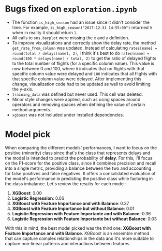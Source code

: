 # Bugs fixed on `exploration.ipynb`
- The function `is_high_season` had an issue since it didn't consider the time. For example, `is_high_season("2017-12-31 14:55:00")` returned `0` when in reality it should return `1`.
- All calls to `sns.barplot` were missing the `x` and `y` definition.
- To improve visualizations and correctly show the delay rate, the method `get_rate_from_column` was updated. Instead of calculating `rates[name] = round(total / delays[name], 2)`, I think it's best to do `rates[name] = round(100 * delays[name] / total, 2)` to get the ratio of delayed flights to the total number of flights (for a specific column value). This value is now between 0 and 100, where `0` indicates that no flights with that specific column value were delayed and `100` indicates that all flights with that specific column value were delayed. After implementing this change, visualization code had to be updated as well to avoid limiting the y-axis.
- `training_data` was defined but never used. This cell was deleted.
- Minor style changes were applied, such as using spaces around operators and removing spaces when defining the value of certain method arguments.
- `xgboost` was not included under installed dependencies.


# Model pick
When comparing the different models' performances, I want to focus on the positive (minority) class since that's the class that represents delays and the model is intended to predict the probability of **delay**. For this, I'll focus on the F1-score for the positive class, since it combines precision and recall into a single metric, providing a balance between the two and accounting for false positives and false negatives. It offers a consolidated evaluation of the model's performance in predicting the positive class while factoring in the class imbalance. Let's review the results for each model:
1. **XGBoost**: 0.00
2. **Logistic Regression**: 0.06
3. **XGBoost with Feature Importance and with Balance**: 0.37
4. **XGBoost with Feature Importance but without Balance**: 0.01
5. **Logistic Regression with Feature Importante and with Balance**: 0.36
6. **Logistic Regression with Feature Importante but without Balance**: 0.03

With this in mind, the best model picked was the third one: **XGBoost with Feature Importance and with Balance**. XGBoost is an ensemble method that can capture complex relationships in the data and it's more suitable to capture non-linear patterns and interactions between features.
